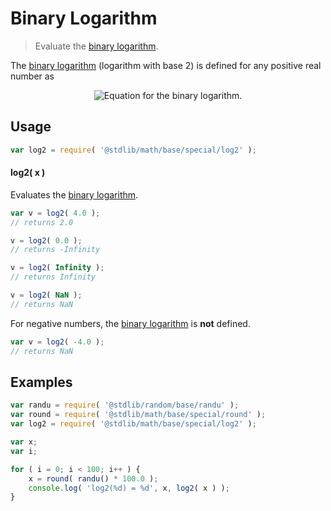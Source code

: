 <!--

@license Apache-2.0

Copyright (c) 2018 The Stdlib Authors.

Licensed under the Apache License, Version 2.0 (the "License");
you may not use this file except in compliance with the License.
You may obtain a copy of the License at

   http://www.apache.org/licenses/LICENSE-2.0

Unless required by applicable law or agreed to in writing, software
distributed under the License is distributed on an "AS IS" BASIS,
WITHOUT WARRANTIES OR CONDITIONS OF ANY KIND, either express or implied.
See the License for the specific language governing permissions and
limitations under the License.

-->

# Binary Logarithm

> Evaluate the [binary logarithm][binary-logarithm].

<section class="intro">

The [binary logarithm][binary-logarithm] (logarithm with base 2) is defined for any positive real number as

<!-- <equation class="equation" label="eq:binary_logarithm" align="center" raw="\quad \log_{2} \left( x \right) = y \quad \text{such\ that} \quad 2^y = x" alt="Equation for the binary logarithm."> -->

<div class="equation" align="center" data-raw-text="\quad \log_{2} \left( x \right) = y \quad \text{such\ that} \quad 2^y = x" data-equation="eq:binary_logarithm">
    <img src="https://cdn.rawgit.com/stdlib-js/stdlib/7e0a95722efd9c771b129597380c63dc6715508b/lib/node_modules/@stdlib/math/base/special/log2/docs/img/equation_binary_logarithm.svg" alt="Equation for the binary logarithm.">
    <br>
</div>

<!-- </equation> -->

</section>

<!-- /.intro -->

<section class="usage">

## Usage

```javascript
var log2 = require( '@stdlib/math/base/special/log2' );
```

#### log2( x )

Evaluates the [binary logarithm][binary-logarithm].

```javascript
var v = log2( 4.0 );
// returns 2.0

v = log2( 0.0 );
// returns -Infinity

v = log2( Infinity );
// returns Infinity

v = log2( NaN );
// returns NaN
```

For negative numbers, the [binary logarithm][binary-logarithm] is **not** defined.

```javascript
var v = log2( -4.0 );
// returns NaN
```

</section>

<!-- /.usage -->

<section class="examples">

## Examples

<!-- eslint no-undef: "error" -->

```javascript
var randu = require( '@stdlib/random/base/randu' );
var round = require( '@stdlib/math/base/special/round' );
var log2 = require( '@stdlib/math/base/special/log2' );

var x;
var i;

for ( i = 0; i < 100; i++ ) {
    x = round( randu() * 100.0 );
    console.log( 'log2(%d) = %d', x, log2( x ) );
}
```

</section>

<!-- /.examples -->

<section class="links">

[binary-logarithm]: https://en.wikipedia.org/wiki/Binary_logarithm

</section>

<!-- /.links -->
